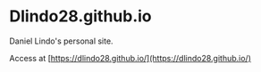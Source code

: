 # Dlindo28.github.io
Daniel Lindo's personal site.

Access at [https://dlindo28.github.io/](https://dlindo28.github.io/)
